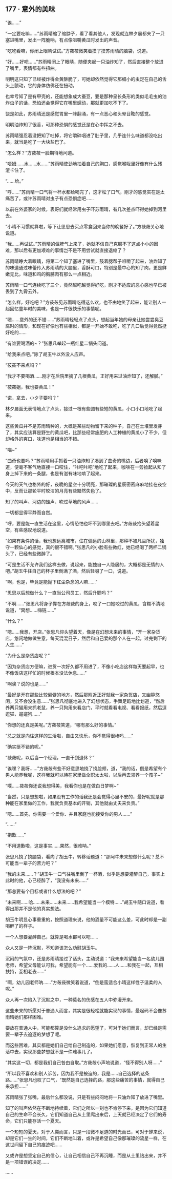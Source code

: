 ## 177 · 意外的美味

“诶……”

“一定要吃嘛……”苏雨晴缩了缩脖子，看了看其他人，发现就连林夕晨都夹了一只塞进嘴里，发出一阵脆响，有点像咀嚼黄瓜时发出的声音。

“吃吃看嘛，你闭上眼睛试试。”方莜莜微笑着摸了摸苏雨晴的脑袋，说道。

“好……好吧……”苏雨晴闭上了眼睛，随便夹起一只油炸知了，然后直接整个放进了嘴里，表情都有些扭曲。

明明这只知了已经被炸得金黄酥脆了，可她却依然觉得它那细小的虫足在自己的舌头上颤动，它的身体仿佛还在扭动。

也幸亏知了是有甲壳的，还能想象成大蚕豆，要是那种呈长条形的类似毛毛虫的油炸虫子的话，恐怕还会觉得它在嘴里蠕动，那就更加吃不下了。

饶是如此，苏雨晴还是感觉胃里一阵翻涌，有一点恶心和头晕目眩的感觉。

明明油炸知了很香，可那种恐惧的感觉还是在心中挥之不去。

苏雨晴强忍着没把知了吐掉，将它嚼碎咽进了肚子里，几乎连什么味道都没吃出来，就当是吃了一大块盐巴了。

“怎么样？”方莜莜一脸期待地问道。

“唔姆……水……水……”苏雨晴使劲地拍着自己的胸口，感觉喉咙里好像有什么残渣卡住了。

“……给。”

“呼……”苏雨晴一口气将一杯水都给喝完了，这才松了口气，刚才的感觉实在是太痛苦了，或许苏雨晴对虫子有点恐惧症吧……

以前在外婆家的时候，表哥们就经常用虫子吓苏雨晴，有几次差点吓得她掉到河里去。

“小晴不习惯就算啦，等下让思思去买点零食回来当你的晚餐好了。”方莜莜关心地说道。

“我……再试试。”苏雨晴的倔脾气上来了，她就不信自己克服不了这点小小的困难，那以后有更加艰难的事情岂不是不用尝试就直接退缩了？

苏雨晴睁大着眼睛，将第二个知了塞进了嘴里，鼓着腮帮子咀嚼了起来，油炸知了的味道通过味蕾传入苏雨晴的大脑里，香酥可口，特别是最中心的知了肉，更是鲜嫩无比，味道和鸡的胸脯肉有那么一点相近。

苏雨晴一口气连续吃了三个，竟然越吃越觉得好吃，刚才不适应的恶心感也早已被丢到了九霄云外。

“怎么样，好吃吧？”方莜莜见苏雨晴吃得这么欢，也不由地笑了起来，能让别人一起回忆童年时的美味，也是一件很快乐的事情呢。

“嗯……意外的还不错……”苏雨晴轻轻点了点头，想起当年她的母亲让她尝尝臭豆腐时的情形，和现在好像也有些相似，都是一开始不敢吃，吃了几口后觉得竟然挺好吃的……

“有谁要喝酒的~？”张思凡举起一瓶红星二锅头问道。

“给我来点吧。”除了胡玉牛以外没人应声。

“莜莜不来点吗？”

“我才不要喝酒……刚才在后院里摘了几根黄瓜，正好用来过油炸知了，还解腻。”

“莜莜姐，我也要黄瓜！”

“诺，拿去，小夕子要吗？”

林夕晨面无表情地点了点头，接过一根有些圆有些短的黄瓜，小口小口地吃了起来。

这些黄瓜并不是苏雨晴种的，大概是某些动物留下来的种子，自己在土壤里发芽了，其实应该算是野生的黄瓜吧，比那些经常施肥的人工种植的黄瓜小了不少，但却格外的爽口，味道也是相当的不错。

“喵~”

“曲奇也要吗？”苏雨晴用手抓着一只油炸知了凑到了曲奇的嘴边，后者嗅了嗅味道，便毫不客气地直接一口咬住，“咔吧咔吧”地吃了起来，咖啡在一旁捡起从知了身上掉下来的一条腿，也是有滋有味地啃了起来。

今天的天气也格外的好，夜晚的星空十分明亮，那璀璨的星辰密密麻麻地挂在夜空中，反而让那轮平时皎洁的月亮有些黯然失色了。

知了的叫声、河边的蛙声、吹过草地的风声……

一切都显得平静而自然。

“呼，要是能一直生活在这里，心情恐怕也坏不到哪里去吧。”方莜莜抬头望着星空，有些感叹地说道。

“如果有条件的话，我也想远离城市，住在偏远的山林里，那种不被凡尘所扰，独守一颗仙心的感觉，真的很不错啊。”张思凡的小脸有些微红，她已经喝了两杯二锅头了，已经有些微醉了。

“可是生活不允许我们这样去做，说起来，能独自一人隐居的，大概都是无情的人吧。”胡玉牛往自己的杯子里倒满了酒，然后轻啜了一口，说道。

“啊，也是，毕竟是能抛下红尘杂念的人嘛……”

“思思以后想做什么？一直当公司员工，然后升职吗？”

“不啊……”张思凡将身子靠在方莜莜的身上，咬了一口她咬过的黄瓜，含糊不清地说道，“窝想……嗨链……”

“什么？”

“嗯……我想，开店。”张思凡仰头望着天，像是在幻想未来的事情，“开一家杂货店，悠闲地做做生意，每天混混日子，然后和自己爱的那个人在一起，过完剩下的人生……”

“为什么是杂货店呢？”

“因为杂货店方便嘛，进货一次好久都不用进了，不像小吃店这样每天要起早，也不像饭店这样忙的时候根本没法休息……”

“啊诶？说的也是……”

“最好是开在那些比较偏僻的地方，然后那附近正好就我一家杂货店，又幽静悠闲，又不会没生意……”张思凡彻底地进入了幻想状态，手舞足蹈地比划道，“然后养两只猫用来抓老鼠，养一只狗用来看店门，平时就看看电视、看看报纸，然后逗逗猫，遛遛狗……”

“你想的还真是美呢。”方莜莜笑道，“哪有那么好的事情。”

“总之就是向往这样的生活啦，自由又快乐，你不觉得很棒吗……”

“确实挺不错的呢。”

“莜莜呢，以后当一个经理，一直干到退休？”

“诶嘿？我呀……”方莜莜有些不好意思地挠了挠脸颊，道，“我的话，倒是希望有个男人能养我呢，这样我就可以待在家里做全职太太啦，以后再去领养一个孩子~”

“噗……莜莜你还说我想得美，我看你也是在做白日梦啊~”

“当然，只是想想啦，如果没有工作的话我还是会觉得心里不安的，最好呢就是那种能在家里做的工作，我就负责基本的开销，其他就由丈夫来负责。”

“嗯……首先，你需要一个爱你、并且家庭也能接受你的男人……”

“……”

“抱歉……”

“不用道歉啦，这是事实……果然，很难呐。”

张思凡挠了挠脑袋，看向了胡玉牛，转移话题道：“那阿牛未来想做什么呢？总不可能当一辈子的苦力吧？”

“我的未来……？”胡玉牛一口气往嘴里倒了一杯酒，似乎是想要灌醉自己，事实上此时的他，心已经醉了，“我没有未来……”

“那总要有个目标或者什么想法的吧？”

“未来啊……哈……未来……未来……我希望能当一个模特……”胡玉牛随口说道，看得出那并不是他的真实想法。

胡玉牛明显心事重重的，按照道理来说，他的酒量不可能这么差，可此时却是一副喝醉了的样子。

一个人想要灌醉自己，就算是喝水都可以吧……

众人又是一阵沉默，不知道该怎么劝慰胡玉牛。

沉闷的气氛中，还是苏雨晴接过了话头，主动说道：“我未来希望能当一名幼儿园老师，希望父母能认可我，希望能有一个……爱我的……人……和我在一起，互相扶持，互相老去……”

“啊，幼儿园老师呐……”方莜莜微笑着说道，“倒是蛮适合小晴这样性子温柔的人呢。”

众人再一次陷入了沉默之中，一种莫名的伤感在五人中弥漫开来。

这些未来的祈愿对于普通人而言，其实是很轻松就能实现的事情，最起码不会像苏雨晴她们那样困难。

要放在普通人中，可能都算是没什么追求的愿望了，可对于她们而言，却已经是需要一辈子去追逐的梦想了呢。

而这些困难，其实都是她们自己给自己制造的，如果她们愿意，恢复到正常人的生活中去，实现那些梦想就不是一件难事儿了。

“其实这一切，都是我们自己咎由自取。”方莜莜小声地说道，“怪不得别人呀……”

“所以我不喜欢和别人诉苦，因为我不是被迫的，我是……自己选择的这条路……”张思凡也叹了口气，“既然是自己选择的路，那这些痛苦的事情，就得自己来承担……”

苏雨晴张了张嘴，最后什么都没说，只是有些闷闷地将一只油炸知了放进了嘴里。

知了的叫声依然在不断地持续着，它们之所以一刻也不肯停下来，是因为它们知道自己的生命不会长久，它们知道自己从土里爬出来后，上天就已经决定了它们的寿命，它们只能存活一个夏天。

一个短短的夏天，对于人类而言，只是一段微不足道的时光而已，可对于蝉来说，却是它们一生的时间，它们不断地叫着，或许是希望自己像那璀璨的流星一样，在这世间留下自己的痕迹吧……

又或许是想坚定自己的信心，让自己相信自己不再沉睡，而是从土里钻出来，并不是一项错误的决定……

……
